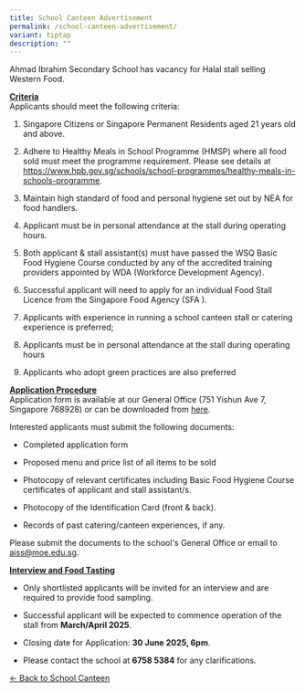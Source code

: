 ```yaml
---
title: School Canteen Advertisement
permalink: /school-canteen-advertisement/
variant: tiptap
description: ""
---
```

<p>Ahmad Ibrahim Secondary School has vacancy for Halal stall selling Western
Food.</p>
<p><strong><u>Criteria</u></strong>
<br>Applicants should meet the following criteria:</p>
<ol data-tight="true" class="tight">
<li>
<p>Singapore Citizens or Singapore Permanent Residents aged 21 years old
and above.</p>
</li>
<li>
<p>Adhere to Healthy Meals in School Programme (HMSP) where all food sold
must meet the programme requirement. Please see details at <a href="https://www.hpb.gov.sg/schools/school-programmes/healthy-meals-in-schools-programme" rel="noopener noreferrer nofollow" target="_blank">https://www.hpb.gov.sg/schools/school-programmes/healthy-meals-in-schools-programme</a>.</p>
</li>
<li>
<p>Maintain high standard of food and personal hygiene set out by NEA for
food handlers.</p>
</li>
<li>
<p>Applicant must be in personal attendance at the stall during operating
hours.</p>
</li>
<li>
<p>Both applicant &amp; stall assistant(s) must have passed the WSQ Basic
Food Hygiene Course conducted by any of the accredited training providers
appointed by WDA (Workforce Development Agency).</p>
</li>
<li>
<p>Successful applicant will need to apply for an individual Food Stall Licence
from the Singapore Food Agency (SFA ).</p>
</li>
<li>
<p>Applicants with experience in running a school canteen stall or catering
experience is preferred;</p>
</li>
<li>
<p>Applicants must be in personal attendance at the stall during operating
hours</p>
</li>
<li>
<p>Applicants who adopt green practices are also preferred</p>
</li>
</ol>
<p><strong><u>Application Procedure</u></strong>
<br>Application form is available at our General Office (751 Yishun Ave 7,
Singapore 768928) or can be downloaded from <a href="/files/Admin/canteen_application_form_2023.pdf" rel="noopener noreferrer nofollow" target="_blank">here</a>.</p>
<p>Interested applicants must submit the following documents:</p>
<ul data-tight="true" class="tight">
<li>
<p>Completed application form</p>
</li>
<li>
<p>Proposed menu and price list of all items to be sold</p>
</li>
<li>
<p>Photocopy of relevant certificates including Basic Food Hygiene Course
certificates of applicant and stall assistant/s.</p>
</li>
<li>
<p>Photocopy of the Identification Card (front &amp; back).</p>
</li>
<li>
<p>Records of past catering/canteen experiences, if any.</p>
</li>
</ul>
<p>Please submit the documents to the school's General Office or email to
<a href="mailto: aiss@moe.edu.sg" rel="noopener noreferrer nofollow" target="_blank">aiss@moe.edu.sg</a>.</p>
<p><strong><u>Interview and Food Tasting</u></strong>
<br>
</p>
<ul data-tight="true" class="tight">
<li>
<p>Only shortlisted applicants will be invited for an interview and are required
to provide food sampling.</p>
</li>
<li>
<p>Successful applicant will be expected to commence operation of the stall
from <strong>March/April 2025</strong>.</p>
</li>
<li>
<p>Closing date for Application:&nbsp;<strong>30 June 2025, 6pm</strong>.</p>
</li>
<li>
<p>Please contact the school at <strong>6758 5384</strong> for any clarifications.</p>
</li>
</ul>
<p><a href="https://ahmadibrahimsec.moe.edu.sg/useful-info/school-canteen/" rel="noopener noreferrer nofollow" target="_blank">&lt;- Back to School Canteen</a>
</p>